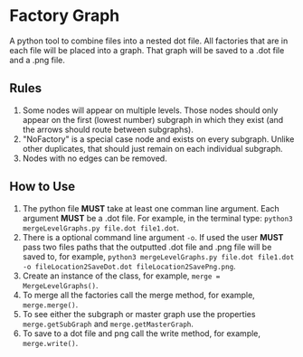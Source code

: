 <!DOCTYPEhtml>
 <html lang="en-US">
  <body>

<h1>Factory Graph</h1>
<p>A python tool to combine files into a nested dot file. All factories that
are in each file will be placed into a graph. That graph will be saved to a
.dot file and a .png file.</p>

<h2>Rules</h2>
<ol>
	<li>Some nodes will appear on multiple levels. Those nodes should only 
	appear on the first (lowest number) subgraph in which they exist (and the
	arrows should route between subgraphs).</li>
	<li>"NoFactory" is a special case node and exists on every subgraph. Unlike other duplicates, that should just remain on each individual subgraph.</li>
	<li>Nodes with no edges can be removed.</li>
</ol>

<h2>How to Use</h2>
<ol>
	<li>The python file <b>MUST</b> take at least one comman line argument. Each argument <b>MUST</b> be a .dot file. For example, in the terminal type: <code>python3 mergeLevelGraphs.py file.dot file1.dot</code>.</li>
	<li>There is a optional command line argument <code>-o</code>. If used the user <b>MUST</b> pass two files paths that the outputted .dot file and .png file will be saved to, for example, <code>python3 mergeLevelGraphs.py file.dot file1.dot -o fileLocation2SaveDot.dot fileLocation2SavePng.png</code>.</li>
	<li>Create an instance of the class, for example, <code>merge = MergeLevelGraphs()</code>.</li>
	<li>To merge all the factories call the merge method, for example, <code>merge.merge()</code>.</li>
	<li>To see either the subgraph or master graph use the properties <code>merge.getSubGraph</code> and <code>merge.getMasterGraph</code>.</li>
	<li>To save to a dot file and png call the write method, for example, <code>merge.write()</code>.
</ol>

 </html>
</body>